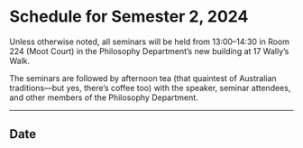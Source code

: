 # Schedule for Semester 2, 2024

Unless otherwise noted, all seminars will be held from 13:00–14:30 in Room 224 (Moot Court) in the Philosophy Department’s new building at 17 Wally’s Walk.

The seminars are followed by afternoon tea (that quaintest of Australian traditions—but yes, there’s coffee too) with the speaker, seminar attendees, and other members of the Philosophy Department. 

---

## Date

